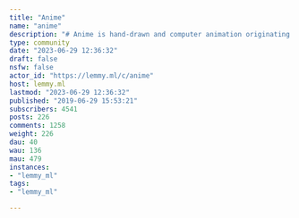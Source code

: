 ```yaml
---
title: "Anime" 
name: "anime"
description: "# Anime is hand-drawn and computer animation originating from Japan.> Anime; the one thing that gets us closer to each other. ![](https://lemmy.ml/pictrs/image/D6jGsvU8QJ.png) **All spoilers must be tagged!**"
type: community
date: "2023-06-29 12:36:32"
draft: false
nsfw: false
actor_id: "https://lemmy.ml/c/anime"
host: lemmy.ml
lastmod: "2023-06-29 12:36:32"
published: "2019-06-29 15:53:21"
subscribers: 4541
posts: 226
comments: 1258
weight: 226
dau: 40
wau: 136
mau: 479
instances:
- "lemmy_ml"
tags: 
- "lemmy_ml"

---
```

